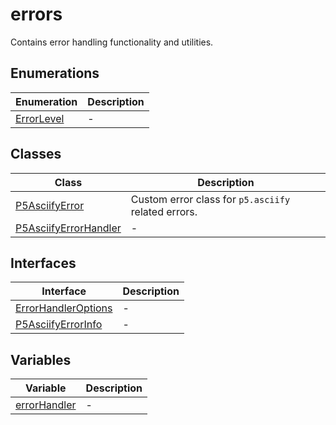 # errors

Contains error handling functionality and utilities.

## Enumerations

| Enumeration                              | Description |
| ---------------------------------------- | ----------- |
| [ErrorLevel](enumerations/ErrorLevel.md) | -           |

## Classes

| Class                                                     | Description                                         |
| --------------------------------------------------------- | --------------------------------------------------- |
| [P5AsciifyError](classes/P5AsciifyError.md)               | Custom error class for `p5.asciify` related errors. |
| [P5AsciifyErrorHandler](classes/P5AsciifyErrorHandler.md) | -                                                   |

## Interfaces

| Interface                                                | Description |
| -------------------------------------------------------- | ----------- |
| [ErrorHandlerOptions](interfaces/ErrorHandlerOptions.md) | -           |
| [P5AsciifyErrorInfo](interfaces/P5AsciifyErrorInfo.md)   | -           |

## Variables

| Variable                                  | Description |
| ----------------------------------------- | ----------- |
| [errorHandler](variables/errorHandler.md) | -           |
